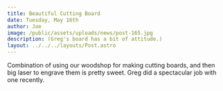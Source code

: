```yaml
---
title: Beautiful Cutting Board
date: Tuesday, May 16th
author: Joe
image: /public/assets/uploads/news/post-165.jpg
description: (Greg's board has a bit of attitude.)
layout: ../../../layouts/Post.astro
---
```


Combination of using our woodshop for making cutting boards, and then big laser to engrave them is pretty sweet.  Greg did a spectacular job with one recently.
